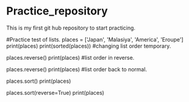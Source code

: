 # Practice_repository
This is my first git hub repository to start practicing.

#Practice test of lists.
places = ['Japan', 'Malasiya', 'America', 'Eroupe']
print(places) 
print(sorted(places)) #changing list order temporary.

places.reverse() 
print(places) #list order in reverse.

places.reverse()
print(places) #list order back to normal.

places.sort()
print(places) 

places.sort(reverse=True)
print(places)
